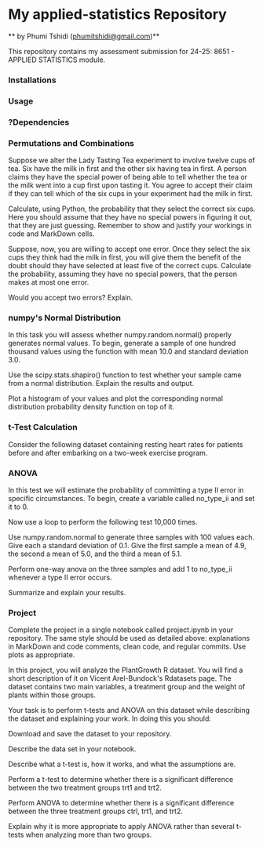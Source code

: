 # My applied-statistics Repository

** by Phumi Tshidi (phumitshidi@gmail.com)**

This repository contains my assessment submission for 24-25: 8651 - APPLIED STATISTICS module.

### Installations


### Usage

### ?Dependencies


### Permutations and Combinations

Suppose we alter the Lady Tasting Tea experiment to involve twelve cups of tea. Six have the milk in first and the other six having tea in first. A person claims they have the special power of being able to tell whether the tea or the milk went into a cup first upon tasting it. You agree to accept their claim if they can tell which of the six cups in your experiment had the milk in first.

Calculate, using Python, the probability that they select the correct six cups. Here you should assume that they have no special powers in figuring it out, that they are just guessing. Remember to show and justify your workings in code and MarkDown cells.

Suppose, now, you are willing to accept one error. Once they select the six cups they think had the milk in first, you will give them the benefit of the doubt should they have selected at least five of the correct cups. Calculate the probability, assuming they have no special powers, that the person makes at most one error.

Would you accept two errors? Explain.

### numpy's Normal Distribution

In this task you will assess whether numpy.random.normal() properly generates normal values. To begin, generate a sample of one hundred thousand values using the function with mean 10.0 and standard deviation 3.0.

Use the scipy.stats.shapiro() function to test whether your sample came from a normal distribution. Explain the results and output.

Plot a histogram of your values and plot the corresponding normal distribution probability density function on top of it.

### t-Test Calculation

Consider the following dataset containing resting heart rates for patients before and after embarking on a two-week exercise program.

### ANOVA

In this test we will estimate the probability of committing a type II error in specific circumstances. To begin, create a variable called no_type_ii and set it to 0.

Now use a loop to perform the following test 10,000 times.

Use numpy.random.normal to generate three samples with 100 values each. Give each a standard deviation of 0.1. Give the first sample a mean of 4.9, the second a mean of 5.0, and the third a mean of 5.1.

Perform one-way anova on the three samples and add 1 to no_type_ii whenever a type II error occurs.

Summarize and explain your results.

### Project

Complete the project in a single notebook called project.ipynb in your repository. The same style should be used as detailed above: explanations in MarkDown and code comments, clean code, and regular commits. Use plots as appropriate.

In this project, you will analyze the PlantGrowth R dataset. You will find a short description of it on Vicent Arel-Bundock's Rdatasets page. The dataset contains two main variables, a treatment group and the weight of plants within those groups.

Your task is to perform t-tests and ANOVA on this dataset while describing the dataset and explaining your work. In doing this you should:

Download and save the dataset to your repository.

Describe the data set in your notebook.

Describe what a t-test is, how it works, and what the assumptions are.

Perform a t-test to determine whether there is a significant difference between the two treatment groups trt1 and trt2.

Perform ANOVA to determine whether there is a significant difference between the three treatment groups ctrl, trt1, and trt2.

Explain why it is more appropriate to apply ANOVA rather than several t-tests when analyzing more than two groups.
